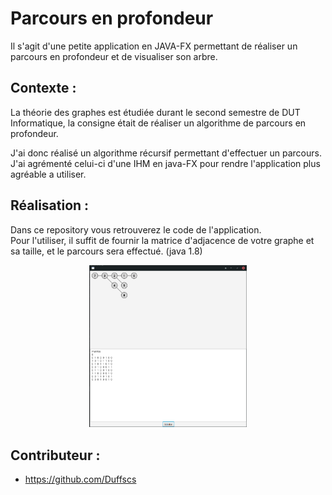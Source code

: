 # Parcours en profondeur

Il s'agit d'une petite application en JAVA-FX permettant de réaliser un parcours en profondeur et de visualiser son arbre.


## Contexte :

La théorie des graphes est étudiée durant le second semestre de DUT Informatique, la consigne était de réaliser un algorithme de parcours en profondeur.

J'ai donc réalisé un algorithme récursif permettant d'effectuer un parcours.<br />
J'ai agrémenté celui-ci d'une IHM en java-FX pour rendre l'application plus agréable a utiliser.

## Réalisation :

Dans ce repository vous retrouverez le code de l'application.<br />
Pour l'utiliser, il suffit de fournir la matrice d'adjacence de votre graphe et sa taille, et le parcours sera effectué. (java 1.8)
<p align="center"><img src="media/app.png" alt="drawing" width="50%"/></p>


## Contributeur :
- https://github.com/Duffscs
